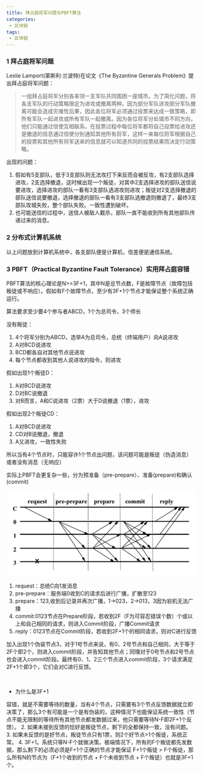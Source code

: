 ```yaml
---
title: 拜占庭将军问题与PBFT算法
categories:
 - 区块链
tags:
 - 区块链
---
```


### 1 拜占庭将军问题
Leslie Lamport(莱斯利·兰波特)在论文《The Byzantine Generals Problem》提出拜占庭将军问题：
> 一组拜占庭将军分别各率领一支军队共同围困一座城市。为了简化问题，将各支军队的行动策略限定为进攻或撤离两种。因为部分军队进攻部分军队撤离可能会造成灾难性后果，因此各位将军必须通过投票来达成一致策略，即所有军队一起进攻或所有军队一起撤离。因为各位将军分处城市不同方向，他们只能通过信使互相联系。在投票过程中每位将军都将自己投票给进攻还是撤退的信息通过信使分别通知其他所有将军，这样一来每位将军根据自己的投票和其他所有将军送来的信息就可以知道共同的投票结果而决定行动策略。


出现的问题：

1. 假如有5支部队，低于3支部队则无法攻打下来反而会被反攻，有2支部队选择进攻，2支选择撤退，这时候出现一个叛徒，对其中2支选择进攻的部队送信说要进攻，选择进攻的部队一看有3支部队选进攻则进攻；叛徒对2支选择撤退的部队送信说要撤退，选择撤退的部队一看有3支部队选撤退则撤退了，最终3支部队攻城失败，整个部队失败。一致性遭到破坏。
2. 也可能送信的过程中，送信人被敌人截杀，部队一直不能收到所有其他部队传递过来的消息。

### 2 分布式计算机系统
以上问题放到计算机系统中，各支部队便是计算机，信差便是通信系统。

### 3 PBFT（Practical Byzantine Fault Tolerance）实用拜占庭容错
PBFT算法的核心理论是N>=3F+1，其中N是总节点数，F是故障节点（故障包括叛徒或不响应）。假如有F个故障节点，至少有3F+1个节点才能保证整个系统正确运行。

算法要求至少要4个参与者ABCD，1个为总司令，3个师长

没有叛徒：

1. 4个将军分别为ABCD，选举A为总司令，总统（终端用户）向A说进攻
2. A对BCD说进攻
3. BCD都各自对其他节点说进攻
4. 每个节点都收到其他人说进攻的指令，则进攻


假如出现1个叛徒D：

1. A对BCD说进攻
2. D对BC说撤退
3. 对B而言，A和C说进攻（2票）大于D说撤退（1票），进攻


假如出现2个叛徒CD：

1. A对BCD说进攻
2. CD对B说撤退，撤退
3. A又进攻，一致性失败


所以当有4个节点时，只能容许1个节点出问题，该问题可能是叛徒（伪造消息）或者没有消息（无响应）


实际上PBFT会更复杂一些，分为预准备（pre-prepare）、准备(prepare)和确认(commit)

![图片](./image/pbft.png)

1. request：总统C向1发消息
2. pre-prepare：服务端0收到C的请求后进行广播，扩散至123
3. prepare：123,收到后记录并再次广播，1->023，2->013，3因为宕机无法广播
4. commit:0123节点在Prepare阶段，若收到2F（F为可容忍错误个数）个或以上和自己相同的请求，则进入Commit阶段，广播Commit请求
5. reply：0123节点在Commit阶段，若收到2F+1个的相同请求，则对C进行反馈

加入出现1个伪装节点3，对于1号节点来说，有0、2号节点和自己相同，大于等于2F个即2个，则进入commit阶段，并告知其他节点；同理对于0号节点和2号节点也会进入commit阶段。最终有0、1、2三个节点进入commit阶段，3个请求满足2F+1个即3个，它们会对C进行反馈。

&nbsp;

- 为什么是3F+1

容错，就是不需要等待的数量，当有4个节点，只需要有3个节点反馈数据就立即决策了，那么3个有可能是一个是有伪装的，这种情况下也能保证系统一致性（节点不能无限制的等待所有其他节点都发数据过来，他只需要等待N-F即2F+1个反馈）。 
2. 如果未接到反馈的恰好是叛徒节点，剩下的全都保持一致，没有问题。
3. 如果未反馈的是好节点，叛徒节点只有1票，则2个好节点>1个叛徒，系统正常。
4. 3F+1。系统只等N-F个就做决策。极端情况下，所有的F个叛徒都先发数据，那么剩下的必须必须是F+1个正确的节点才能保证 F+1个叛徒 > F个叛徒，那么所有N的节点为（F+1个收到的节点 + F个未收到节点 + F个叛徒）也就是3F+1个。
